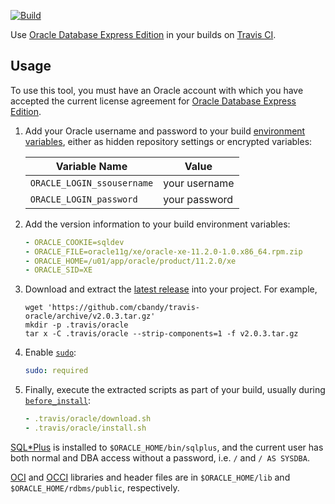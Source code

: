 [![Build](https://travis-ci.org/cbandy/travis-oracle.svg?branch=master)](https://travis-ci.org/cbandy/travis-oracle)

Use [Oracle Database Express Edition][] in your builds on [Travis CI][].

[Oracle Database Express Edition]: http://www.oracle.com/technetwork/database/database-technologies/express-edition/overview/index.html
[Travis CI]: https://travis-ci.org/


Usage
-----

To use this tool, you must have an Oracle account with which you have accepted
the current license agreement for [Oracle Database Express Edition][].

1. Add your Oracle username and password to your build [environment variables][],
   either as hidden repository settings or encrypted variables:

   | Variable Name              | Value         |
   | -------------------------- | ------------- |
   | `ORACLE_LOGIN_ssousername` | your username |
   | `ORACLE_LOGIN_password`    | your password |

2. Add the version information to your build environment variables:

   ```yaml
   - ORACLE_COOKIE=sqldev
   - ORACLE_FILE=oracle11g/xe/oracle-xe-11.2.0-1.0.x86_64.rpm.zip
   - ORACLE_HOME=/u01/app/oracle/product/11.2.0/xe
   - ORACLE_SID=XE
   ```

3. Download and extract the [latest release][] into your project. For example,

   ```shell
   wget 'https://github.com/cbandy/travis-oracle/archive/v2.0.3.tar.gz'
   mkdir -p .travis/oracle
   tar x -C .travis/oracle --strip-components=1 -f v2.0.3.tar.gz
   ```

4. Enable [`sudo`](https://docs.travis-ci.com/user/reference/overview/):

   ```yaml
   sudo: required
   ```

5. Finally, execute the extracted scripts as part of your build, usually
   during [`before_install`](https://docs.travis-ci.com/user/customizing-the-build/#The-Build-Lifecycle):

   ```yaml
   - .travis/oracle/download.sh
   - .travis/oracle/install.sh
   ```

[SQL\*Plus][] is installed to `$ORACLE_HOME/bin/sqlplus`, and the current user
has both normal and DBA access without a password, i.e. `/` and `/ AS SYSDBA`.

[OCI][] and [OCCI][] libraries and header files are in `$ORACLE_HOME/lib` and
`$ORACLE_HOME/rdbms/public`, respectively.

[environment variables]: https://docs.travis-ci.com/user/environment-variables/
[latest release]: https://github.com/cbandy/travis-oracle/releases/latest
[OCCI]: http://www.oracle.com/pls/topic/lookup?ctx=xe112&id=LNCPP
[OCI]: http://www.oracle.com/pls/topic/lookup?ctx=xe112&id=LNOCI
[SQL\*Plus]: http://www.oracle.com/pls/topic/lookup?ctx=xe112&id=SQPUG

